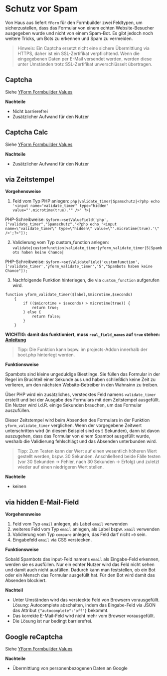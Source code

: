 # Schutz vor Spam

Von Haus aus liefert `YForm` für den Formbuilder zwei Feldtypen, um sicherzustellen, dass das Formular von einem echten Website-Besucher ausgegeben wurde und nicht von einem Spam-Bot. Es gibt jedoch noch weitere Tricks, um Bots zu erkennen und Spam zu vermeiden.

> Hinweis: Ein Captcha ersetzt nicht eine sichere Übermittlung via HTTPS, daher ist ein SSL-Zertifikat verpflichtend. Wenn die eingegebenen Daten per E-Mail versendet werden, werden diese unter Umständen trotz SSL-Zertifikat unverschlüsselt übertragen.

## Captcha 

Siehe [YForm Formbuilder Values](yform_modul_values.md#captcha)

**Nachteile**

* Nicht barrierefrei
* Zusätzlicher Aufwand für den Nutzer

## Captcha Calc

Siehe [YForm Formbuilder Values](yform_modul_values.md#captcha_calc)

**Nachteile**

* Zusätzlicher Aufwand für den Nutzer

## via Zeitstempel 

**Vorgehensweise**

1. Feld vom Typ PHP anlegen: `php|validate_timer|Spamschutz|<?php echo '<input name="validate_timer" type="hidden" value="'.microtime(true).'" />' ?>|`

PHP-Schreibweise:
`$yform->setValueField('php', ["validate_timer","Spamschutz","<?php echo '<input name=\"validate_timer\" type=\"hidden\" value=\"'.microtime(true).'\" />';?>"]);`

2. Validierung vom Typ custom_function anlegen: `validate|customfunction|validate_timer|yform_validate_timer|5|Spambots haben keine Chance|`

PHP-Schreibweise:
`$yform->setValidateField('customfunction', ['validate_timer','yform_validate_timer','5',"Spambots haben keine Chance"]);`

3. Nachfolgende Funktion hinterlegen, die via `custom_function` aufgerufen wird.

```
function yform_validate_timer($label,$microtime,$seconds)
    {
        if (($microtime + $seconds) > microtime(true)) {
            return true;
        } else {
            return false;
        }
    }
```

**WICHTIG: damit das funktioniert, muss `real_field_names` auf `true` stehen: [Anleitung](yform_modul_objparams.md#echte-feldnamen)**
    
> Tipp: Die Funktion kann bspw. im projects-Addon innerhalb der boot.php hinterlegt werden.
    
**Funktionsweise**

Spambots sind kleine ungeduldige Biestlinge. Sie füllen das Formular in der Regel im Bruchteil einer Sekunde aus und haben schließlich keine Zeit zu verlieren, um den nächsten Website-Betreiber in den Wahnsinn zu treiben.

Über PHP wird ein zusätzliches, verstecktes Feld namens `validate_timer` erstellt und bei der Ausgabe des Formulars mit dem Zeitstempel ausgefüllt. Ein Nutzer wird i.d.R. einige Sekunden brauchen, um das Formular auszufüllen. 

Dieser Zeitstempel wird beim Absenden des Formulars in der Funktion `yform_validate_timer` verglichen. Wenn der vorgegebene Zeitwert unterschritten wird (in diesem Beispiel sind es `5` Sekunden), dann ist davon auszugehen, dass das Formular von einem Spambot ausgefüllt wurde, weshalb die Validierung fehlschlägt und das Absenden unterbunden wird.

> Tipp: Zum Testen kann der Wert auf einen wesentlich höheren Wert gestellt werden, bspw. 30 Sekunden. Anschließend beide Fälle testen (vor 30 Sekunden -> Fehler, nach 30 Sekunden -> Erfolg) und zuletzt wieder auf einen niedrigeren Wert stellen.

**Nachteile**

* keinen

## via hidden E-Mail-Field

**Vorgehensweise**

1. Feld vom Typ `email` anlegen, als Label `email` verwenden
2. weiteres Feld vom Typ `email` anlegen, als Label bspw. `xmail` verwenden
3. Validierung vom Typ `compare` anlegen, das Feld darf nicht `>0` sein.
4. Eingabefeld `email` via CSS verstecken.

**Funktionsweise**

Sobald Spambots das input-Feld namens `email` als Eingabe-Feld erkennen, werden sie es ausfüllen. Nur ein echter Nutzer wird das Feld nicht sehen und damit auch nicht ausfüllen. Dadurch kann man feststellen, ob ein Bot oder ein Mensch das Formular ausgefüllt hat. Für den Bot wird damit das Absenden blockiert.

**Nachteil**

* Unter Umständen wird das versteckte Feld von Browsern vorausgefüllt. Lösung: Autocomplete abschalten, indem das Eingabe-Feld via JSON das Attribut `{"autocomplete":"off"}` bekommt.
* Das korrekte E-Mail-Feld wird nicht mehr vom Browser vorausgefüllt.
* Die Lösung ist nur bedingt barrierefrei.


## Google reCaptcha

Siehe [YForm Formbuilder Values](yform_modul_values.md#recaptcha)

**Nachteile**

* Übermittlung von personenbezogenen Daten an Google
